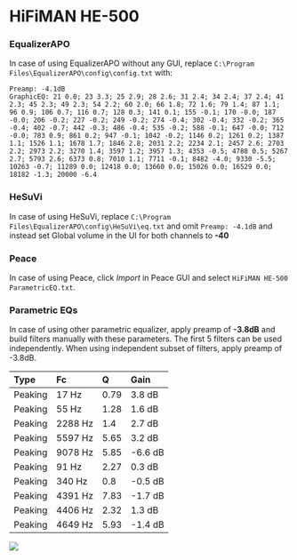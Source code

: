 # HiFiMAN HE-500

### EqualizerAPO
In case of using EqualizerAPO without any GUI, replace `C:\Program Files\EqualizerAPO\config\config.txt`
with:
```
Preamp: -4.1dB
GraphicEQ: 21 0.0; 23 3.3; 25 2.9; 28 2.6; 31 2.4; 34 2.4; 37 2.4; 41 2.3; 45 2.3; 49 2.3; 54 2.2; 60 2.0; 66 1.8; 72 1.6; 79 1.4; 87 1.1; 96 0.9; 106 0.7; 116 0.7; 128 0.3; 141 0.1; 155 -0.1; 170 -0.0; 187 -0.0; 206 -0.2; 227 -0.2; 249 -0.2; 274 -0.4; 302 -0.4; 332 -0.2; 365 -0.4; 402 -0.7; 442 -0.3; 486 -0.4; 535 -0.2; 588 -0.1; 647 -0.0; 712 -0.0; 783 0.9; 861 0.2; 947 -0.1; 1042 -0.2; 1146 0.2; 1261 0.2; 1387 1.1; 1526 1.1; 1678 1.7; 1846 2.8; 2031 2.2; 2234 2.1; 2457 2.6; 2703 2.2; 2973 2.2; 3270 1.4; 3597 1.2; 3957 1.3; 4353 -0.5; 4788 0.5; 5267 2.7; 5793 2.6; 6373 0.8; 7010 1.1; 7711 -0.1; 8482 -4.0; 9330 -5.5; 10263 -0.7; 11289 0.0; 12418 0.0; 13660 0.0; 15026 0.0; 16529 0.0; 18182 -1.3; 20000 -6.4
```

### HeSuVi
In case of using HeSuVi, replace `C:\Program Files\EqualizerAPO\config\HeSuVi\eq.txt` and omit `Preamp:
-4.1dB` and instead set Global volume in the UI for both channels to **-40**

### Peace
In case of using Peace, click *Import* in Peace GUI and select `HiFiMAN HE-500 ParametricEQ.txt`.

### Parametric EQs
In case of using other parametric equalizer, apply preamp of **-3.8dB** and build filters manually
with these parameters. The first 5 filters can be used independently.
When using independent subset of filters, apply preamp of -3.8dB.

| Type    | Fc      |    Q | Gain    |
|:--------|:--------|:-----|:--------|
| Peaking | 17 Hz   | 0.79 | 3.8 dB  |
| Peaking | 55 Hz   | 1.28 | 1.6 dB  |
| Peaking | 2288 Hz | 1.4  | 2.7 dB  |
| Peaking | 5597 Hz | 5.65 | 3.2 dB  |
| Peaking | 9078 Hz | 5.85 | -6.6 dB |
| Peaking | 91 Hz   | 2.27 | 0.3 dB  |
| Peaking | 340 Hz  | 0.8  | -0.5 dB |
| Peaking | 4391 Hz | 7.83 | -1.7 dB |
| Peaking | 4406 Hz | 2.32 | 1.3 dB  |
| Peaking | 4649 Hz | 5.93 | -1.4 dB |

![](https://raw.githubusercontent.com/jaakkopasanen/AutoEq/master/results/innerfidelity/sbaf-serious/HiFiMAN%20HE-500/HiFiMAN%20HE-500.png)